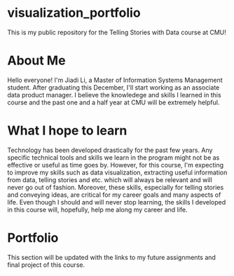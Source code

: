 # visualization_portfolio
This is my public repository for the Telling Stories with Data course at CMU!

# About Me
Hello everyone! 
I'm Jiadi Li, a Master of Information Systems Management student.
After graduating this December, I'll start working as an associate data product manager. I believe the knowledege and skills I learned in this course and the past one and a half year at CMU will be extremely helpful.

# What I hope to learn
Technology has been developed drastically for the past few years. Any specific technical tools and skills we learn in the program might not be as effective or useful as time goes by. However, for this course, I'm expecting to improve my skills such as data visualization, extracting useful information from data, telling stories and etc. which will always be relevant and will never go out of fashion. Moreover, these skills, especially for telling stories and conveying ideas, are critical for my career goals and many aspects of life.
Even though I should and will never stop learning, the skills I developed in this course will, hopefully, help me along my career and life.

# Portfolio
This section will be updated with the links to my future assignments and final project of this course.

